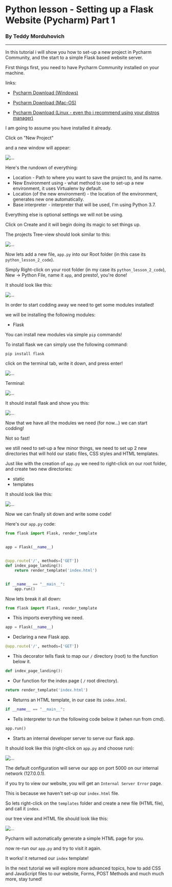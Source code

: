 # Python lesson - Setting up a Flask Website (Pycharm) Part 1

### By Teddy Morduhovich

---

In this tutorial i will show you how to set-up a new project in Pycharm Community, and
the start to a simple Flask based website server.


First things first, you need to have Pycharm Community installed on your machine.


links:

* [Pycharm Download (Windows)](https://www.jetbrains.com/pycharm/download/#section=windows)

* [Pycharm Download (Mac-OS)](https://www.jetbrains.com/pycharm/download/#section=mac)

* [Pycharm Download (Linux - even tho i recommend using your distros manager)](https://www.jetbrains.com/pycharm/download/#section=linux)


I am going to assume you have installed it already.


Click on "New Project"

and a new window will appear:

![...](https://raw.githubusercontent.com/swizex/python-tutorials/master/lesson%202%20materials/new_project_initial_screen_001.jpg)


Here's the rundown of everything:

* Location - Path to where you want to save the project to, and its name.
* New Environment using - what method to use to set-up a new environment, it uses Virtualenv by default.
* Location (of the new environment) - the location of the environment, generates new one automatically.
* Base interpreter - interpreter that will be used, I'm using Python 3.7.

Everything else is optional settings we will not be using.

Click on Create and it will begin doing its magic to set things up.



The projects Tree-view should look similar to this:

![...](https://raw.githubusercontent.com/swizex/python-tutorials/master/lesson%202%20materials/initial_treeview_001.jpg)


Now lets add a new file, `app.py` into our Root folder (in this case its `python_lesson_2_code`).


Simply Right-click on your root folder (in my case its `python_lesson_2_code`),
New -> Python File, name it `app`, and presto!, you're done!

It should look like this:

![...](https://raw.githubusercontent.com/swizex/python-tutorials/master/lesson%202%20materials/treeview_002.jpg)


In order to start codding away we need to get some modules installed!

we will be installing the following modules:

* Flask

You can install new modules via simple `pip` commands!

To install flask we can simply use the following command:

`pip install flask`

click on the terminal tab, write it down, and press enter!

![...](https://raw.githubusercontent.com/swizex/python-tutorials/master/lesson%202%20materials/open_terminal_001.jpg)


Terminal:


![...](https://raw.githubusercontent.com/swizex/python-tutorials/master/lesson%202%20materials/terminal_install_001.jpg)


It should install flask and show you this:

![...](https://raw.githubusercontent.com/swizex/python-tutorials/master/lesson%202%20materials/temrinal_install_002.jpg)


Now that we have all the modules we need (for now...) we can start codding!


Not so fast!


we still need to set-up a few minor things, we need to set up 2 new directories that will hold our static files, CSS styles and HTML templates.


Just like with the creation of `app.py` we need to right-click on our root folder,
and create two new directories:

* static
* templates

It should look like this:

![...](https://raw.githubusercontent.com/swizex/python-tutorials/master/lesson%202%20materials/treeview_003.jpg)


Now we can finally sit down and write some code!


Here's our `app.py` code:


```python
from flask import Flask, render_template


app = Flask(__name__)


@app.route('/', methods=['GET'])
def index_page_landing():
    return render_template('index.html')


if __name__ == "__main__":
    app.run()
```

Now lets break it all down:


```python
from flask import Flask, render_template
``` 
 - This imports everything we need.


```python
app = Flask(__name__)
```
- Declaring a new Flask app.


```python
@app.route('/', methods=['GET'])
```
- This decorator tells flask to map our `/` directory (root) to the function below it.


```python
def index_page_landing():
```
- Our function for the index page ( `/` root directory).


```python
return render_template('index.html')
```
- Returns an HTML template, in our case its `index.html`.


```python
if __name__ == "__main__":
```
 - Tells interpreter to run the following code below it (when run from cmd).


```python
app.run()
```
- Starts an internal developer server to serve our flask app.


It should look like this (right-click on `app.py` and choose run):


![...](https://raw.githubusercontent.com/swizex/python-tutorials/master/lesson%202%20materials/run_app_001.jpg)


The default configuration will serve our app on port 5000 on our internal network (127.0.0.1).


if you try to view our website, you will get an `Internal Server Error` page.

This is because we haven't set-up our `index.html` file.

So lets right-click on the `templates` folder and create a new file (HTML file), and call it `index`.

our tree view and HTML file should look like this:


![...](https://raw.githubusercontent.com/swizex/python-tutorials/master/lesson%202%20materials/treeview_and_index_html_001.jpg)


Pycharm will automatically generate a simple HTML page for you.

now re-run our `app.py` and try to visit it again.

It works! it returned our `index` template!


In the next tutorial we will explore more advanced topics, how to add CSS and JavaScript files to our website, Forms, POST Methods and much much more, stay tuned!
